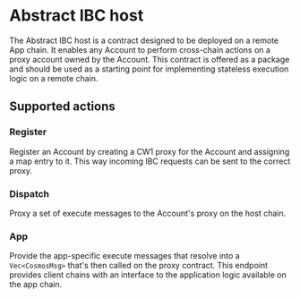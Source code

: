 # Abstract IBC host

The Abstract IBC host is a contract designed to be deployed on a remote App chain. It enables any Account to perform cross-chain actions on a proxy account owned by the Account. This contract is offered as a package and should be used as a starting point for implementing stateless execution logic on a remote chain. 

## Supported actions

### Register
Register an Account by creating a CW1 proxy for the Account and assigning a map entry to it. This way incoming IBC requests can be sent to the correct proxy. 

### Dispatch
Proxy a set of execute messages to the Account's proxy on the host chain. 

### App
Provide the app-specific execute messages that resolve into a `Vec<CosmosMsg>` that's then called on the proxy contract.
This endpoint provides client chains with an interface to the application logic available on the app chain. 

